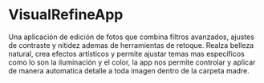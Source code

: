 # VisualRefineApp
Una aplicación de edición de fotos que combina filtros avanzados, ajustes de contraste y nitidez ademas de herramientas de retoque. Realza belleza natural, crea efectos artísticos y permite ajustar temas mas especificos como lo son la iluminación y el color, la app nos permite controlar y aplicar de manera automatica detalle a toda imagen dentro de la carpeta madre.
